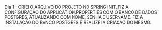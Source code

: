 Dia 1 - CRIEI O ARQUIVO DO PROJETO NO SPRING INIT, FIZ A CONFIGURAÇÃO DO APPLICATION.PROPERTIES COM O BANCO DE DADOS POSTGRES, ATUALIZANDO COM NOME, SENHA E USERNAME. FIZ A INSTALAÇÃO DO BANCO POSTGRES E REALIZEI A CRIAÇÃO DO MESMO.
